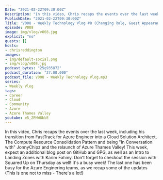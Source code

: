 ```yaml
---
Date: "2021-02-22T09:30:00Z"
Description: "In this video, Chris recaps the events over the last week, including his transition from FastTrack for Azure Engineer into a Cloud Solution Architect, The Compute Resource Consolidation Pattern and being 'In Conversation with' JonnyChipz and the relaunch of Azure Thames Valley! This week, expect an additional blog post on GitHub and GPG, as well as an Intro to Landing Zones with Karim Fahmy. Don't forget to checkout the session with Squared Up on Thursday as well! It's a busy week! The last one has been busy for the Azure Enginering teams, as we recap some of the updates (This is one not to miss - There's a lot!)"
PublishDate: "2021-02-22T09:30:00Z"
Title: 'V008 - Weekly Technology Vlog #8 (Changing Role, Guest Appearances, LOTS of Azure News)'
episode: V008
image: img/vlog/v008.jpg
explicit: "no"
guests: []
hosts:
- chrisreddington
images:
- img/default-social.png
- img/vlog/v008.jpg
podcast_bytes: "25g935872"
podcast_duration: "27:00.000"
podcast_file: V008 - Weekly Technology Vlog.mp3
series:
- Weekly Vlog
tags:
- Career
- Cloud
- Community
- Azure
- Azure Thames Valley
youtube: e5_ZFHW8bbE
---
```

In this video, Chris recaps the events over the last week, including his transition from FastTrack for Azure Engineer into a Cloud Solution Architect, The Compute Resource Consolidation Pattern and being "In Conversation with" JonnyChipz and the relaunch of Azure Thames Valley! This week, expect an additional blog post on GitHub and GPG, as well as an Intro to Landing Zones with Karim Fahmy. Don't forget to checkout the session with Squared Up on Thursday as well! It's a busy week! The last one has been busy for the Azure Enginering teams, as we recap some of the updates (This is one not to miss - There's a lot!)